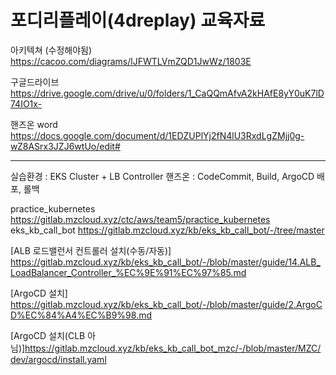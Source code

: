 # 포디리플레이(4dreplay) 교육자료

아키텍쳐 (수정해야됨)
https://cacoo.com/diagrams/lJFWTLVmZQD1JwWz/1803E

구글드라이브
https://drive.google.com/drive/u/0/folders/1_CaQQmAfvA2kHAfE8yY0uK7lD74IO1x-

핸즈온 word
https://docs.google.com/document/d/1EDZUPlYj2fN4lU3RxdLgZMjj0g-wZ8ASrx3JZJ6wtUo/edit#

--------------------
실습환경 : EKS Cluster + LB Controller
핸즈온 : CodeCommit, Build, ArgoCD 배포, 롤백

practice_kubernetes https://gitlab.mzcloud.xyz/ctc/aws/team5/practice_kubernetes  
eks_kb_call_bot https://gitlab.mzcloud.xyz/kb/eks_kb_call_bot/-/tree/master

[ALB 로드밸런서 컨트롤러 설치(수동/자동)]
https://gitlab.mzcloud.xyz/kb/eks_kb_call_bot/-/blob/master/guide/14.ALB_LoadBalancer_Controller_%EC%9E%91%EC%97%85.md

[ArgoCD 설치] https://gitlab.mzcloud.xyz/kb/eks_kb_call_bot/-/blob/master/guide/2.ArgoCD%EC%84%A4%EC%B9%98.md

[ArgoCD 설치(CLB 아님)]https://gitlab.mzcloud.xyz/kb/eks_kb_call_bot_mzc/-/blob/master/MZC/dev/argocd/install.yaml
